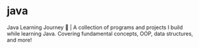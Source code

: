 # java
Java Learning Journey 🚀 | A collection of programs and projects I build while learning Java. Covering fundamental concepts, OOP, data structures, and more!
